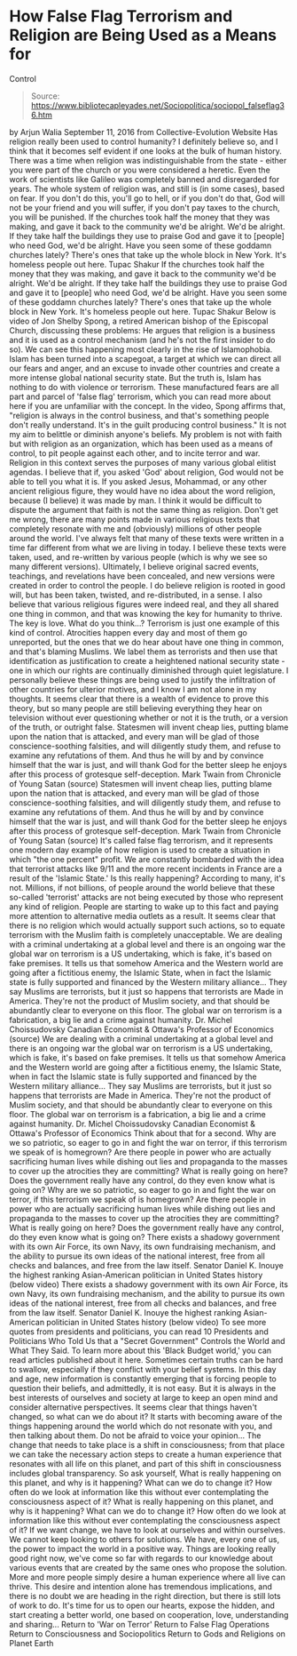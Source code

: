 # How False Flag Terrorism and Religion are Being Used as a Means for 
Control

> Source: https://www.bibliotecapleyades.net/Sociopolitica/sociopol_falseflag36.htm

by Arjun Walia September 11, 2016 from Collective-Evolution Website
Has religion really been used to control humanity?
I definitely believe so, and I think that it becomes self evident if one looks at the bulk of human history. There was a time when religion was indistinguishable from the state - either you were part of the church or you were considered a heretic.
Even the work of scientists like Galileo was completely banned and disregarded for years. The whole system of religion was, and still is (in some cases), based on fear.
If you don't do this, you'll go to hell, or if you don't do that, God will not be your friend and you will suffer, if you don't pay taxes to the church, you will be punished.
If the churches took half the money that they was making, and gave it back to the community we'd be alright. We'd be alright. If they take half the buildings they use to praise God and gave it to [people] who need God, we'd be alright. Have you seen some of these goddamn churches lately? There's ones that take up the whole block in New York. It's homeless people out here. Tupac Shakur
If the churches took half the money that they was making, and gave it back to the community we'd be alright. We'd be alright. If they take half the buildings they use to praise God and gave it to [people] who need God, we'd be alright.
Have you seen some of these goddamn churches lately? There's ones that take up the whole block in New York. It's homeless people out here.
Tupac Shakur
Below is video of Jon Shelby Spong, a retired American bishop of the Episcopal Church, discussing these problems:
He argues that religion is a business and it is used as a control mechanism (and he's not the first insider to do so).
We can see this happening most clearly in the rise of Islamophobia. Islam has been turned into a scapegoat, a target at which we can direct all our fears and anger, and an excuse to invade other countries and create a more intense global national security state.
But the truth is, Islam has nothing to do with violence or terrorism.
These manufactured fears are all part and parcel of 'false flag' terrorism, which you can read more about here if you are unfamiliar with the concept.
In the video, Spong affirms that,
"religion is always in the control business, and that's something people don't really understand. It's in the guilt producing control business."
It is not my aim to belittle or diminish anyone's beliefs.
My problem is not with faith but with religion as an organization, which has been used as a means of control, to pit people against each other, and to incite terror and war. Religion in this context serves the purposes of many various global elitist agendas.
I believe that if, you asked 'God' about religion, God would not be able to tell you what it is.
If you asked Jesus, Mohammad, or any other ancient religious figure, they would have no idea about the word religion, because (I believe) it was made by man. I think it would be difficult to dispute the argument that faith is not the same thing as religion.
Don't get me wrong, there are many points made in various religious texts that completely resonate with me and (obviously) millions of other people around the world. I've always felt that many of these texts were written in a time far different from what we are living in today.
I believe these texts were taken, used, and re-written by various people (which is why we see so many different versions).
Ultimately, I believe original sacred events, teachings, and revelations have been concealed, and new versions were created in order to control the people. I do believe religion is rooted in good will, but has been taken, twisted, and re-distributed, in a sense.
I also believe that various religious figures were indeed real, and they all shared one thing in common, and that was knowing the key for humanity to thrive.
The key is love.
What do you think...?
Terrorism is just one example of this kind of control.
Atrocities happen every day and most of them go unreported, but the ones that we do hear about have one thing in common, and that's blaming Muslims.
We label them as terrorists and then use that identification as justification to create a heightened national security state - one in which our rights are continually diminished through quiet legislature.
I personally believe these things are being used to justify the infiltration of other countries for ulterior motives, and I know I am not alone in my thoughts.
It seems clear that there is a wealth of evidence to prove this theory, but so many people are still believing everything they hear on television without ever questioning whether or not it is the truth, or a version of the truth, or outright false.
Statesmen will invent cheap lies, putting blame upon the nation that is attacked, and every man will be glad of those conscience-soothing falsities, and will diligently study them, and refuse to examine any refutations of them. And thus he will by and by convince himself that the war is just, and will thank God for the better sleep he enjoys after this process of grotesque self-deception. Mark Twain from Chronicle of Young Satan (source)
Statesmen will invent cheap lies, putting blame upon the nation that is attacked, and every man will be glad of those conscience-soothing falsities, and will diligently study them, and refuse to examine any refutations of them.
And thus he will by and by convince himself that the war is just, and will thank God for the better sleep he enjoys after this process of grotesque self-deception.
Mark Twain
from Chronicle of Young Satan
(source)
It's called false flag terrorism, and it represents one modern day example of how religion is used to create a situation in which "the one percent" profit.
We are constantly bombarded with the idea that terrorist attacks like 9/11 and the more recent incidents in France are a result of the 'Islamic State.'
Is this really happening? According to many, it's not.
Millions, if not billions, of people around the world believe that these so-called 'terrorist' attacks are not being executed by those who represent any kind of religion. People are starting to wake up to this fact and paying more attention to alternative media outlets as a result.
It seems clear that there is no religion which would actually support such actions, so to equate terrorism with the Muslim faith is completely unacceptable.
We are dealing with a criminal undertaking at a global level and there is an ongoing war the global war on terrorism is a US undertaking, which is fake, it's based on fake premises. It tells us that somehow America and the Western world are going after a fictitious enemy, the Islamic State, when in fact the Islamic state is fully supported and financed by the Western military alliance... They say Muslims are terrorists, but it just so happens that terrorists are Made in America. They're not the product of Muslim society, and that should be abundantly clear to everyone on this floor. The global war on terrorism is a fabrication, a big lie and a crime against humanity. Dr. Michel Choissudovsky Canadian Economist & Ottawa's Professor of Economics (source)
We are dealing with a criminal undertaking at a global level and there is an ongoing war the global war on terrorism is a US undertaking, which is fake, it's based on fake premises.
It tells us that somehow America and the Western world are going after a fictitious enemy, the Islamic State, when in fact the Islamic state is fully supported and financed by the Western military alliance...
They say Muslims are terrorists, but it just so happens that terrorists are Made in America.
They're not the product of Muslim society, and that should be abundantly clear to everyone on this floor. The global war on terrorism is a fabrication, a big lie and a crime against humanity.
Dr. Michel Choissudovsky
Canadian Economist & Ottawa's Professor of Economics
Think about that for a second.
Why are we so patriotic, so eager to go in and fight the war on terror, if this terrorism we speak of is homegrown? Are there people in power who are actually sacrificing human lives while dishing out lies and propaganda to the masses to cover up the atrocities they are committing? What is really going on here? Does the government really have any control, do they even know what is going on?
Why are we so patriotic, so eager to go in and fight the war on terror, if this terrorism we speak of is homegrown?
Are there people in power who are actually sacrificing human lives while dishing out lies and propaganda to the masses to cover up the atrocities they are committing?
What is really going on here?
Does the government really have any control, do they even know what is going on?
There exists a shadowy government with its own Air Force, its own Navy, its own fundraising mechanism, and the ability to pursue its own ideas of the national interest, free from all checks and balances, and free from the law itself. Senator Daniel K. Inouye the highest ranking Asian-American politician in United States history (below video)
There exists a shadowy government with its own Air Force, its own Navy, its own fundraising mechanism, and the ability to pursue its own ideas of the national interest, free from all checks and balances, and free from the law itself.
Senator Daniel K. Inouye
the highest ranking Asian-American politician in United States history
(below video)
To see more quotes from presidents and politicians, you can read 10 Presidents and Politicians Who Told Us that a "Secret Government" Controls the World and What They Said.
To learn more about this 'Black Budget world,' you can read articles published about it here.
Sometimes certain truths can be hard to swallow, especially if they conflict with your belief systems. In this day and age, new information is constantly emerging that is forcing people to question their beliefs, and admittedly, it is not easy.
But it is always in the best interests of ourselves and society at large to keep an open mind and consider alternative perspectives.
It seems clear that things haven't changed, so what can we do about it? It starts with becoming aware of the things happening around the world which do not resonate with you, and then talking about them.
Do not be afraid to voice your opinion...
The change that needs to take place is a shift in consciousness; from that place we can take the necessary action steps to create a human experience that resonates with all life on this planet, and part of this shift in consciousness includes global transparency.
So ask yourself,
What is really happening on this planet, and why is it happening? What can we do to change it? How often do we look at information like this without ever contemplating the consciousness aspect of it?
What is really happening on this planet, and why is it happening?
What can we do to change it?
How often do we look at information like this without ever contemplating the consciousness aspect of it?
If we want change, we have to look at ourselves and within ourselves.
We cannot keep looking to others for solutions. We have, every one of us, the power to impact the world in a positive way.
Things are looking really good right now, we've come so far with regards to our knowledge about various events that are created by the same ones who propose the solution.
More and more people simply desire a human experience where all live can thrive. This desire and intention alone has tremendous implications, and there is no doubt we are heading in the right direction, but there is still lots of work to do.
It's time for us to open our hearts, expose the hidden, and start creating a better world, one based on cooperation, love, understanding and sharing...
Return to 'War on Terror'
Return to False Flag Operations
Return to Consciousness and Sociopolitics
Return to Gods and Religions on Planet Earth
